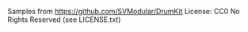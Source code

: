 Samples from https://github.com/SVModular/DrumKit
License: CC0 No Rights Reserved (see LICENSE.txt)
